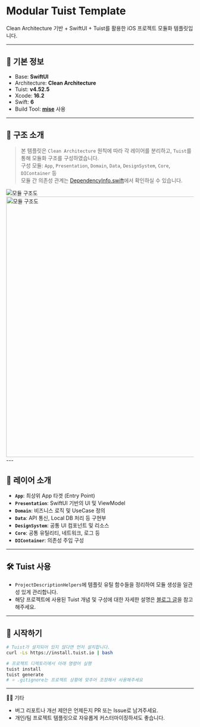 # Modular Tuist Template
Clean Architecture 기반 + SwiftUI + Tuist를 활용한 iOS 프로젝트 모듈화 템플릿입니다.

---

## 📌 기본 정보
- Base: **SwiftUI**
- Architecture: **Clean Architecture**
- Tuist: **v4.52.5**
- Xcode: **16.2**
- Swift: **6**
- Build Tool: **[mise](https://mise.jdx.dev/)** 사용

---

## 🧱 구조 소개
> 본 템플릿은 `Clean Architecture` 원칙에 따라 각 레이어를 분리하고, `Tuist`를 통해 모듈화 구조를 구성하였습니다.  
> 구성 모듈: `App`, `Presentation`, `Domain`, `Data`, `DesignSystem`, `Core`, `DIContainer` 등  
> 모듈 간 의존성 관계는 [DependencyInfo.swift](https://github.com/syss220211/Modular_Tuist_Template/blob/main/Tuist/ProjectDescriptionHelpers/Dependency/DependencyInfo.swift)에서 확인하실 수 있습니다.

<img alt="모듈 구조도" src="https://img1.daumcdn.net/thumb/R1280x0/?scode=mtistory2&fname=https%3A%2F%2Fblog.kakaocdn.net%2Fdna%2FkEe9P%2FbtsPsuqwPYd%2FAAAAAAAAAAAAAAAAAAAAAMDoKjySb53go6AQW2f1BG9Ob6D-wMMAPzWEmuvZ3nVA%2Fimg.png%3Fcredential%3DyqXZFxpELC7KVnFOS48ylbz2pIh7yKj8%26expires%3D1753973999%26allow_ip%3D%26allow_referer%3D%26signature%3D7ziWUmTwz3T8HA7WfUmzCxi7L3Q%253D" />

<img src="https://img1.daumcdn.net/thumb/R1280x0/?scode=mtistory2&fname=https%3A%2F%2Fblog.kakaocdn.net%2Fdna%2FkEe9P%2FbtsPsuqwPYd%2FAAAAAAAAAAAAAAAAAAAAAMDoKjySb53go6AQW2f1BG9Ob6D-wMMAPzWEmuvZ3nVA%2Fimg.png%3Fcredential%3DyqXZFxpELC7KVnFOS48ylbz2pIh7yKj8%26expires%3D1753973999%26allow_ip%3D%26allow_referer%3D%26signature%3D7ziWUmTwz3T8HA7WfUmzCxi7L3Q%253D" alt="모듈 구조도" width="700"/>
---

## 🧩 레이어 소개
- **`App`**: 최상위 App 타겟 (Entry Point)
- **`Presentation`**: SwiftUI 기반의 UI 및 ViewModel
- **`Domain`**: 비즈니스 로직 및 UseCase 정의
- **`Data`**: API 통신, Local DB 처리 등 구현부
- **`DesignSystem`**: 공통 UI 컴포넌트 및 리소스
- **`Core`**: 공통 유틸리티, 네트워크, 로그 등
- **`DIContainer`**: 의존성 주입 구성

---

## 🛠 Tuist 사용
- `ProjectDescriptionHelpers`에 템플릿 유틸 함수들을 정리하여 모듈 생성을 일관성 있게 관리합니다.
- 해당 프로젝트에 사용된 Tuist 개념 및 구성에 대한 자세한 설명은 [블로그 글](https://sy-catbutler.tistory.com/83)을 참고해주세요.

---

## 🚀 시작하기
```bash
# Tuist가 설치되어 있지 않다면 먼저 설치합니다.
curl -Ls https://install.tuist.io | bash

# 프로젝트 디렉토리에서 아래 명령어 실행
tuist install
tuist generate
# ⭐️ .gitignore는 프로젝트 상황에 맞추어 조정해서 사용해주세요
```

---
🙋‍♂️ 기타
-	버그 리포트나 개선 제안은 언제든지 PR 또는 Issue로 남겨주세요.
-	개인/팀 프로젝트 템플릿으로 자유롭게 커스터마이징하셔도 좋습니다.

